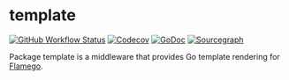 # template

[![GitHub Workflow Status](https://img.shields.io/github/workflow/status/flamego/template/Go?logo=github&style=for-the-badge)](https://github.com/flamego/template/actions?query=workflow%3AGo)
[![Codecov](https://img.shields.io/codecov/c/gh/flamego/template?logo=codecov&style=for-the-badge)](https://app.codecov.io/gh/flamego/template)
[![GoDoc](https://img.shields.io/badge/GoDoc-Reference-blue?style=for-the-badge&logo=go)](https://pkg.go.dev/github.com/flamego/template?tab=doc)
[![Sourcegraph](https://img.shields.io/badge/view%20on-Sourcegraph-brightgreen.svg?style=for-the-badge&logo=sourcegraph)](https://sourcegraph.com/github.com/flamego/template)

Package template is a middleware that provides Go template rendering for [Flamego](https://github.com/flamego/flamego).

